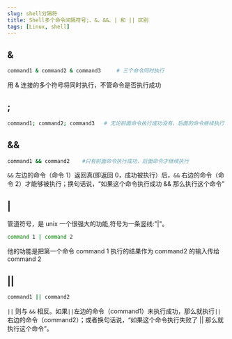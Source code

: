 ```yaml
---
slug: shell分隔符
title: Shell多个命令间隔符号;、&、&&、| 和 || 区别
tags: [Linux, shell]
---
```


## &

```bash
command1 & command2 & command3     # 三个命令同时执行
```

用 & 连接的多个符号将同时执行，不管命令是否执行成功

## ;

```bash
command1; command2; command3   # 无论前面命令执行成功没有，后面的命令继续执行
```

## &&

```bash
command1 && command2    #只有前面命令执行成功，后面命令才继续执行
```

`&&` 左边的命令（命令 1）返回真(即返回 0，成功被执行）后，`&&` 右边的命令（命令 2）才能够被执行；换句话说，“如果这个命令执行成功 && 那么执行这个命令”

## |

管道符号，是 unix 一个很强大的功能,符号为一条竖线:"|"。

```bash
command 1 | command 2
```

他的功能是把第一个命令 command 1 执行的结果作为 command2 的输入传给 command 2

## ||

```bash
command1 || command2
```

`||` 则与 `&&` 相反。如果`||`左边的命令（command1）未执行成功，那么就执行`||`右边的命令（command2）；或者换句话说，“如果这个命令执行失败了 || 那么就执行这个命令”。
